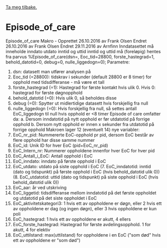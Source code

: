 [Ta meg tilbake.](./)

# Episode_of_care


Episode_of_care Makro - Opprettet 26.10.2016 av Frank Olsen
Endret 26.10.2016 av Frank Olsen
Endret 29.11.2016 av Arnfinn
Inndatasettet må inneholde inndato utdato inntid og uttid
inntid og uttid må (foreløpig) hentes fra parvus
%Episode_of_care(dsn=, Eoc_tid=28800, forste_hastegrad=1, behold_datotid=0, debug=0, nulle_liggedogn=0);
Parametre:
1. dsn: datasett man utfører analysen på
2. Eoc_tid (=28800): tidskrav i sekunder (default 28800 er 8 timer) for opphold med tidsdifferanse - må være et tall
3. forste_hastegrad (=1): Hastegrad for første kontakt hvis ulik 0. Hvis 0: hastegrad for første døgnopphold
4. behold_datotid (=0): Hvis ulik 0, så beholdes disse 
5. debug (=0): Spytter ut midlertidige datasett hvis forskjellig fra null
6. nulle_liggedogn (=0): Hvis forskjellig fra null, så settes antall EoC_liggedogn til null hvis opphold er <8 timer
Episode of care omfatter da:
a. Dersom inndatotid på nytt opphold er før utdatotid på forrige opphold
b. Dersom nytt opphold er innen x sekunder fra utdatotid på forrige opphold
Makroen lager 12 (eventuelt 14) nye variabler:
1.  EoC_nr_pid: Nummererte EoC-opphold pr pid, dersom EoC består av flere opphold har disse samme nummer
2.  EoC_id: Unik ID for hver EoC (pid+EoC_nr_pid)
3.  EoC_Intern_nr: Nummerer oppholdene innenfor hver EoC for hver pid
4.  EoC_Antall_i_EoC: Antall opphold i EoC
5.  EoC_inndato: inndato på første opphold i EoC
6.  EoC_utdato: utdato på siste opphold i EoC
(7.  EoC_inndatotid: inntid (dato og tidspunkt) på første opphold i EoC (hvis behold_datotid ulik 0))
(8.  EoC_utdatotid: uttid (dato og tidspunkt) på siste opphold i EoC (hvis behold_datotid ulik 0))
9.  EoC_aar: år ved utskriving
10. EoC_liggetid: tidsdifferanse mellom inndatotid på det første oppholdet og utdatotid på det siste oppholdet i EoC
11. EoC_aktivitetskategori3: 1 hvis ett av oppholdene er døgn, eller 2 hvis ett av oppholdene er dag (og ingen døgn), eller 3 hvis oppholdene er kun poli
12. EoC_hastegrad: 1 hvis ett av oppholdene er akutt, 4 ellers
13. EoC_forste_hastegrad: Hastegrad for første avdelingsopphold. 1 for akutt, 4 for elektiv
14. EoC_uttilstand: max(uttilstand) for oppholdene i en EoC ("som død" hvis ett av oppholdene er "som død")
